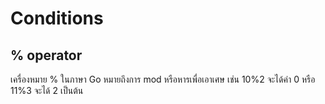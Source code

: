 # Conditions

## % operator

เครื่องหมาย % ในภาษา Go หมายถึงการ mod หรือหารเพื่อเอาเศษ เช่น 10%2 จะได้ค่า 0
หรือ 11%3 จะได้ 2 เป็นต้น
